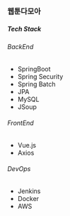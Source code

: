 ### 웹툰다모아
##### Tech Stack
###### BackEnd
* SpringBoot
* Spring Security
* Spring Batch
* JPA
* MySQL
* JSoup

###### FrontEnd
* Vue.js
* Axios

###### DevOps
* Jenkins
* Docker
* AWS